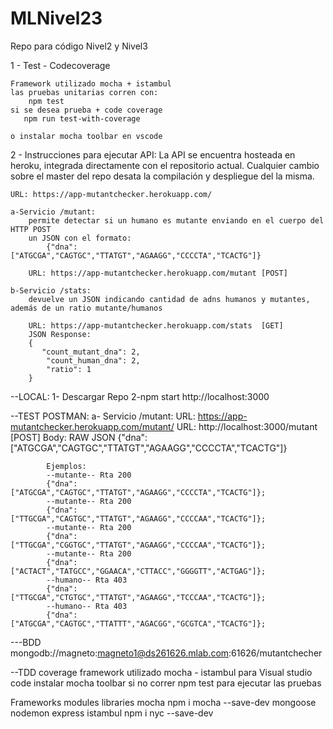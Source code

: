 # MLNivel23
Repo para código Nivel2 y Nivel3

1 - Test - Codecoverage

    Framework utilizado mocha + istambul
    las pruebas unitarias corren con:
        npm test
    si se desea prueba + code coverage
       npm run test-with-coverage
    
    o instalar mocha toolbar en vscode
    
2 - Instrucciones para ejecutar API:
    La API se encuentra hosteada en heroku, integrada directamente con el repositorio actual.
    Cualquier cambio sobre el master del repo desata la compilación y despliegue del la misma.

    URL: https://app-mutantchecker.herokuapp.com/

    a-Servicio /mutant: 
        permite detectar si un humano es mutante enviando en el cuerpo del HTTP POST
        un JSON con el formato:
            {"dna":["ATGCGA","CAGTGC","TTATGT","AGAAGG","CCCCTA","TCACTG"]}

        URL: https://app-mutantchecker.herokuapp.com/mutant [POST]
    
    b-Servicio /stats:
        devuelve un JSON indicando cantidad de adns humanos y mutantes, además de un ratio mutante/humanos
        
        URL: https://app-mutantchecker.herokuapp.com/stats  [GET]
        JSON Response:
        {
           "count_mutant_dna": 2,
            "count_human_dna": 2,
            "ratio": 1
        } 

    
--LOCAL:
    1- Descargar Repo
    2-npm start
    http://localhost:3000

    

--TEST POSTMAN:
    a- Servicio /mutant:
        URL: https://app-mutantchecker.herokuapp.com/mutant/
        URL: http://localhost:3000/mutant
        [POST]
            Body: RAW JSON
            {"dna":["ATGCGA","CAGTGC","TTATGT","AGAAGG","CCCCTA","TCACTG"]}

            Ejemplos:
            --mutante-- Rta 200
            {"dna":["ATGCGA","CAGTGC","TTATGT","AGAAGG","CCCCTA","TCACTG"]};
            --mutante-- Rta 200
            {"dna":["TTGCGA","CAGTGC","TTATGT","AGAAGG","CCCCAA","TCACTG"]};
            --mutante-- Rta 200
            {"dna":["TTGCGA","CGGTGC","TTATGT","AGAAGG","CCCCAA","TCACTG"]};
            --mutante-- Rta 200
            {"dna":["ACTACT","TATGCC","GGAACA","CTTACC","GGGGTT","ACTGAG"]};
            --humano-- Rta 403
            {"dna":["TTGCGA","CTGTGC","TTATGT","AGAAGG","TCCCAA","TCACTG"]};
            --humano-- Rta 403
            {"dna":["ATGCGA","CAGTGC","TTATTT","AGACGG","GCGTCA","TCACTG"]};


---BDD 
    mongodb://magneto:magneto1@ds261626.mlab.com:61626/mutantchecher

--TDD coverage
    framework utilizado mocha - istambul
    para Visual studio code instalar mocha toolbar
    si no correr npm test para ejecutar las pruebas

Frameworks modules libraries
    mocha   npm i mocha --save-dev
    mongoose
    nodemon
    express
    istambul npm i nyc --save-dev